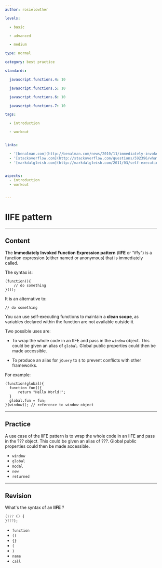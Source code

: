 ```yaml
---
author: rosielowther

levels:

  - basic

  - advanced

  - medium

type: normal

category: best practice

standards:

  javascript.functions.4: 10

  javascript.functions.5: 10

  javascript.functions.6: 10

  javascript.functions.7: 10

tags:

  - introduction

  - workout


links:

  - '[benalman.com](http://benalman.com/news/2010/11/immediately-invoked-function-expression/){website}'
  - '[stackoverflow.com](http://stackoverflow.com/questions/592396/what-is-the-purpose-of-a-self-executing-function-in-javascript){website}'
  - '[markdalgleish.com](http://markdalgleish.com/2011/03/self-executing-anonymous-functions/){website}'


aspects:
  - introduction
  - workout


---
```


# IIFE pattern

---
## Content

The **Immediately Invoked Function Expression pattern** (**IIFE** or "iffy") is a function expression (either named or anonymous) that is immediately called. 

The syntax is:
```
(function(){
    // do something
}());
```
It is an alternative to:
```
// do something
```
You can use self-executing functions to maintain a **clean scope**, as variables declared within the function are not available outside it.

Two possible uses are:

* To wrap the whole code in an IIFE and pass in the `window` object. This could be given an alias of `global`. Global public properties could then be made accessible.

* To produce an alias for `jQuery` to `$` to prevent conflicts with other frameworks.

For example:

```
(function(global){
  function fun(){
      return "Hello World!";
  }
  global.fun = fun;
}(window)); // reference to window object
```

---
## Practice

A use case of the IIFE pattern is to wrap the whole code in an IIFE and pass in the ??? object. This could be given an alias of ???. Global public properties could then be made accessible.


* `window` 
* `global` 
* `modal` 
* `new` 
* `returned`

---
## Revision

What's the syntax of an **IIFE** ?

```javascript
(??? () {
}???);
```


* `function`
* `()`
* `{}`
* `(`
* `)`
* `name`
* `call`

 

